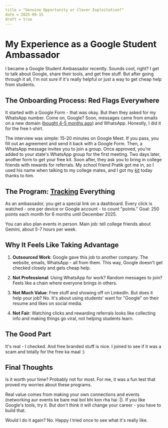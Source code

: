 ```yaml
---
title = "Genuine Opportunity or Clever Exploitation?"
date = 2025-09-15
draft = true
---
```


# My Experience as a Google Student Ambassador

I became a Google Student Ambassador recently. Sounds cool, right? I get to talk about Google, share their tools, and get free stuff. But after going through it all, I'm not sure if it's really helpful or just a way to get cheap help from students.

## The Onboarding Process: Red Flags Everywhere

It started with a Google Form - that was okay. But then they asked for my WhatsApp number. Come on, Google? Soon, messages came from emails on a new domain ([bought 4-5 months ago](/static/img/aiskillshouse-whois-lookup.png)) and WhatsApp. Honestly, I did it for the free t-shirt.

The interview was simple: 15-20 minutes on Google Meet. If you pass, you fill out an agreement and send it back with a Google Form. Then, a WhatsApp message invites you to join a group. Once approved, you're added to your state's WhatsApp group for the first meeting. Two days later, another form to get your free kit. Soon after, they ask you to bring in college friends with rewards for referrals. My school friend Pratik got me in, so I used his name when talking to my college mates, and I got my [kit](/static/img/goodies.jpeg) today thanks to him.

## The Program: [Tracking](/static/img/tracking.png) Everything

As an ambassador, you get a special link on a dashboard. Every click is watched - one per device or Google account - to count "points." Goal: 250 points each month for 6 months until December 2025.

You can also plan events in person. Main job: tell college friends about Gemini, about 5-7 hours per week.

## Why It Feels Like Taking Advantage

1. **Outsourced Work**: Google gave this job to another company. The website, emails, WhatsApp - all from them. This way, Google doesn't get checked closely and gets cheap help.

2. **Not Professional**: Using WhatsApp for work? Random messages to join? Feels like a chain where everyone brings in others.

3. **Not Much Value**: Free stuff and showing off on LinkedIn. But does it help your job? No. It's about using students' want for "Google" on their resume and likes on social media.

4. **Not Fair**: Watching clicks and rewarding referrals looks like collecting info and making things go viral, not helping students learn.

## The Good Part

It's real - I checked. And free branded stuff is nice. I joined to see if it was a scam and totally for the free ka maal :)

## Final Thoughts

Is it worth your time? Probably not for most. For me, it was a fun test that proved my worries about these programs.

Real value comes from making your own connections and events (networking aur events ke bare mai bol bhi kon rha hai :|). If you like Google's tools, try it. But don't think it will change your career - you have to build that.

Would I do it again? No. Happy I tried once to see what it's really like.
